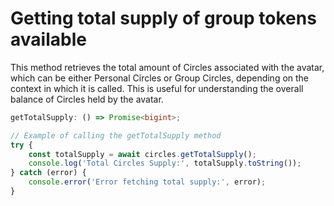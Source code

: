 # Getting total supply of group tokens available

This method retrieves the total amount of Circles associated with the avatar, which can be either Personal Circles or Group Circles, depending on the context in which it is called. This is useful for understanding the overall balance of Circles held by the avatar.

```typescript
getTotalSupply: () => Promise<bigint>;

// Example of calling the getTotalSupply method
try {
    const totalSupply = await circles.getTotalSupply();
    console.log('Total Circles Supply:', totalSupply.toString());
} catch (error) {
    console.error('Error fetching total supply:', error);
}
```

